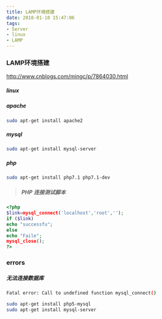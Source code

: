 ```yaml
---
title: LAMP环境搭建
date: 2018-01-10 15:47:06
tags:
- Server
- linux
- LAMP
---
```


### LAMP环境搭建

http://www.cnblogs.com/mingc/p/7864030.html

##### linux

##### apache

```bash
sudo apt-get install apache2
```

##### mysql

```bash
sudo apt-get install mysql-server
```

##### php

```bash
sudo apt-get install php7.1 php7.1-dev
```

> #####  PHP 连接测试脚本

```php
<?php
$link=mysql_connect('localhost','root','');
if ($link)
echo "successfu";
else
echo "Faile";
mysql_close();
?>
```

### errors

##### 无法连接数据库

```bash
Fatal error: Call to undefined function mysql_connect()
```

```bash
sudo apt-get install php5-mysql
sudo apt-get install mysql-server
```